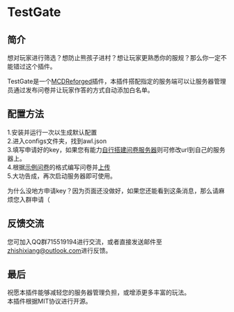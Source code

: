 # TestGate

## 简介

想对玩家进行筛选？想防止熊孩子进村？想让玩家更熟悉你的服规？那么你一定不能错过这个插件。

TestGate是一个[MCDReforged](https://github.com/MCDReforged/MCDReforged)插件，本插件搭配指定的服务端可以让服务器管理员通过发布问卷并让玩家作答的方式自动添加白名单。

## 配置方法

1.安装并运行一次以生成默认配置  
2.进入configs文件夹，找到awl.json  
3.填写申请好的key，如果您有能力[自行搭建问卷服务器](https://github.com/zhishixiang/TestGate-server-rust)则可修改url到自己的服务器上。  
4.根据[示例问卷](https://github.com/zhishixiang/TestGate-server-rust/demo.json)的格式编写问卷并[上传](https://awl.toho.red/upload)  
5.大功告成，再次启动服务器即可使用。

为什么没地方申请key？因为页面还没做好，如果您还能看到这条消息，那么请麻烦您入群申请（

## 反馈交流

您可加入QQ群715519194进行交流，或者直接发送邮件至<zhishixiang@outlook.com>进行反馈。

## 最后

祝愿本插件能够减轻您的服务器管理负担，或增添更多丰富的玩法。  
本插件根据MIT协议进行开源。  
